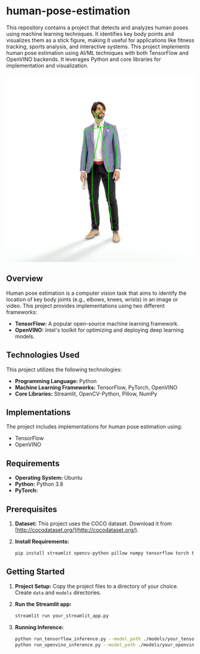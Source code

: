 # human-pose-estimation

This repository contains a project that detects and analyzes human poses using machine learning techniques. It identifies key body points and visualizes them as a stick figure, making it useful for applications like fitness tracking, sports analysis, and interactive systems. This project implements human pose estimation using AI/ML techniques with both TensorFlow and OpenVINO backends. It leverages Python and core libraries for implementation and visualization.

![Human pose estimation output showing detected keypoints on a person.](public/images/Human_Pose_Estimation_example_1.png)

## Overview

Human pose estimation is a computer vision task that aims to identify the location of key body joints (e.g., elbows, knees, wrists) in an image or video. This project provides implementations using two different frameworks:

*   **TensorFlow:** A popular open-source machine learning framework.
*   **OpenVINO:** Intel's toolkit for optimizing and deploying deep learning models.

## Technologies Used

This project utilizes the following technologies:

*   **Programming Language:** Python
*   **Machine Learning Frameworks:** TensorFlow, PyTorch, OpenVINO
*   **Core Libraries:** Streamlit, OpenCV-Python, Pillow, NumPy

## Implementations

The project includes implementations for human pose estimation using:

*   TensorFlow
*   OpenVINO

## Requirements

*   **Operating System:** Ubuntu
*   **Python:** Python 3.8
*   **PyTorch:**

## Prerequisites

1.  **Dataset:** This project uses the COCO dataset. Download it from [http://cocodataset.org/](http://cocodataset.org/).

2.  **Install Requirements:**

    ```bash
    pip install streamlit opencv-python pillow numpy tensorflow torch torchvision torchaudio
    ```

## Getting Started

1.  **Project Setup:** Copy the project files to a directory of your choice. Create `data` and `models` directories.

2.  **Run the Streamlit app:**

    ```bash
    streamlit run your_streamlit_app.py
    ```

3.  **Running Inference:**

    ```bash
    python run_tensorflow_inference.py --model_path ./models/your_tensorflow_model.h5 --image_path ./images/test_image.jpg
    python run_openvino_inference.py --model_path ./models/your_openvino_model.xml --image_path ./images/test_image.jpg
    ```